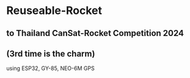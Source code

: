 # Reuseable-Rocket
## to Thailand CanSat-Rocket Competition 2024  
## (3rd time is the charm)
using ESP32, GY-85, NEO-6M GPS
